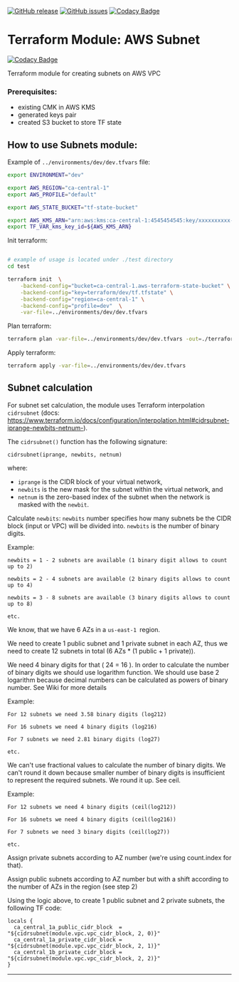 [![GitHub release](https://img.shields.io/github/release/OlegGorj/tf-modules-aws-subnet.svg)](https://github.com/OlegGorj/tf-modules-aws-subnet/releases)
[![GitHub issues](https://img.shields.io/github/issues/OlegGorj/tf-modules-aws-subnet.svg)](https://github.com/OlegGorj/tf-modules-aws-subnet/issues)
[![Codacy Badge](https://api.codacy.com/project/badge/Grade/0c85a578cb0c4c85bddb373a6f3686ce)](https://app.codacy.com/app/oleggorj/tf-modules-aws-subnet?utm_source=github.com&utm_medium=referral&utm_content=OlegGorj/tf-modules-aws-subnet&utm_campaign=badger)

# Terraform Module: AWS Subnet

[![Codacy Badge](https://api.codacy.com/project/badge/Grade/6d7c12b84d9c457fb9aa62807274a412)](https://app.codacy.com/app/oleggorj/tf-modules-aws-subnet?utm_source=github.com&utm_medium=referral&utm_content=OlegGorj/tf-modules-aws-subnet&utm_campaign=badger)

Terraform module for creating subnets on AWS VPC

### Prerequisites:

- existing CMK in AWS KMS
- generated keys pair
- created S3 bucket to store TF state


## How to use Subnets module:

Example of `../environments/dev/dev.tfvars` file:

```bash
export ENVIRONMENT="dev"

export AWS_REGION="ca-central-1"
export AWS_PROFILE="default"

export AWS_STATE_BUCKET="tf-state-bucket"

export AWS_KMS_ARN="arn:aws:kms:ca-central-1:4545454545:key/xxxxxxxxxx-xxxx-xxxx-xxxx-xxxxxxxxxxxxxx"
export TF_VAR_kms_key_id=${AWS_KMS_ARN}
```

Init terraform:

```bash

# example of usage is located under ./test directory
cd test

terraform init  \
    -backend-config="bucket=ca-central-1.aws-terraform-state-bucket" \
    -backend-config="key=terraform/dev/tf.tfstate" \
    -backend-config="region=ca-central-1" \
    -backend-config="profile=dev"  \
    -var-file=../environments/dev/dev.tfvars

```

Plan terraform:

```bash
terraform plan -var-file=../environments/dev/dev.tfvars -out=./terraform
```

Apply terraform:

```bash
terraform apply -var-file=../environments/dev/dev.tfvars
```


## Subnet calculation

For subnet set calculation, the module uses Terraform interpolation `cidrsubnet` (docs: https://www.terraform.io/docs/configuration/interpolation.html#cidrsubnet-iprange-newbits-netnum-).

The `cidrsubnet()` function has the following signature:

`cidrsubnet(iprange, newbits, netnum)`

where:

- `iprange` is the CIDR block of your virtual network,
- `newbits` is the new mask for the subnet within the virtual network, and
- `netnum` is the zero-based index of the subnet when the network is masked with the `newbit`.


Calculate `newbits`:
    `newbits` number specifies how many subnets be the CIDR block (input or VPC) will be divided into. `newbits` is the number of binary digits.


Example:

```
newbits = 1 - 2 subnets are available (1 binary digit allows to count up to 2)

newbits = 2 - 4 subnets are available (2 binary digits allows to count up to 4)

newbits = 3 - 8 subnets are available (3 binary digits allows to count up to 8)

etc.
```

We know, that we have 6 AZs in a `us-east-1 `region.

We need to create 1 public subnet and 1 private subnet in each AZ, thus we need to create 12 subnets in total (6 AZs * (1 public + 1 private)).

We need 4 binary digits for that ( 24 = 16 ). In order to calculate the number of binary digits we should use logarithm function. We should use base 2 logarithm because decimal numbers can be calculated as powers of binary number. See Wiki for more details

Example:

```
For 12 subnets we need 3.58 binary digits (log212)

For 16 subnets we need 4 binary digits (log216)

For 7 subnets we need 2.81 binary digits (log27)

etc.
```

We can't use fractional values to calculate the number of binary digits. We can't round it down because smaller number of binary digits is insufficient to represent the required subnets. We round it up. See ceil.

Example:
```
For 12 subnets we need 4 binary digits (ceil(log212))

For 16 subnets we need 4 binary digits (ceil(log216))

For 7 subnets we need 3 binary digits (ceil(log27))

etc.
```

Assign private subnets according to AZ number (we're using count.index for that).

Assign public subnets according to AZ number but with a shift according to the number of AZs in the region (see step 2)


Using the logic above, to create 1 public subnet and 2 private subnets, the following TF code:

```
locals {
  ca_central_1a_public_cidr_block  = "${cidrsubnet(module.vpc.vpc_cidr_block, 2, 0)}"
  ca_central_1a_private_cidr_block = "${cidrsubnet(module.vpc.vpc_cidr_block, 2, 1)}"
  ca_central_1b_private_cidr_block = "${cidrsubnet(module.vpc.vpc_cidr_block, 2, 2)}"
}
```

---
